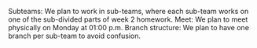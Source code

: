 Subteams: We plan to work in sub-teams, where each sub-team works on one of the sub-divided parts of week 2 homework.
Meet: We plan to meet physically on Monday at 01:00 p.m.
Branch structure: We plan to have one branch per sub-team to avoid confusion.